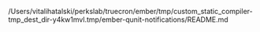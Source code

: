 /Users/vitalihatalski/perkslab/truecron/ember/tmp/custom_static_compiler-tmp_dest_dir-y4kw1mvl.tmp/ember-qunit-notifications/README.md